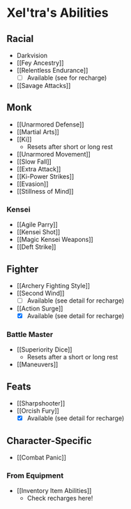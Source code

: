 # Xel'tra's Abilities

## Racial
* Darkvision
* [[Fey Ancestry]]
* [[Relentless Endurance]]
  * [ ] Available (see for recharge)
* [[Savage Attacks]]

## Monk
* [[Unarmored Defense]]
* [[Martial Arts]]
* [[Ki]]
  * Resets after short or long rest
* [[Unarmored Movement]]
* [[Slow Fall]]
* [[Extra Attack]]
* [[Ki-Power Strikes]]
* [[Evasion]]
* [[Stillness of Mind]]

### Kensei

* [[Agile Parry]]
* [[Kensei Shot]]
* [[Magic Kensei Weapons]]
* [[Deft Strike]]

## Fighter

* [[Archery Fighting Style]]
* [[Second Wind]]
  * [ ] Available (see detail for recharge)
* [[Action Surge]]
  * [x] Available (see detail for recharge)

### Battle Master

* [[Superiority Dice]]
  * Resets after a short or long rest
* [[Maneuvers]]

## Feats

* [[Sharpshooter]]
* [[Orcish Fury]]
  * [x] Available (see detail for recharge)

## Character-Specific

* [[Combat Panic]]

### From Equipment

* [[Inventory Item Abilities]]
  * Check recharges here!